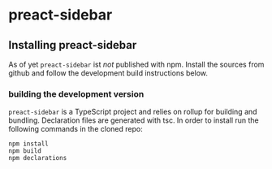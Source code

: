# preact-sidebar

## Installing preact-sidebar

As of yet `preact-sidebar` ist *not* published with npm. Install the sources from github and follow the development build instructions below.
### building the development version

`preact-sidebar` is a TypeScript project and relies on rollup for building and bundling. Declaration files are generated with tsc. In order to install run the following commands in the cloned repo:
```{bash}
npm install
npm build
npm declarations
```

